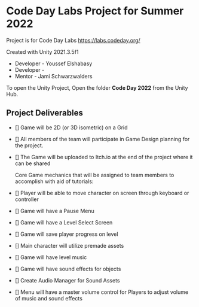 # Code Day Labs Project for Summer 2022

Project is for Code Day Labs https://labs.codeday.org/

Created with Unity 2021.3.5f1

* Developer - Youssef Elshabasy
* Developer - 
* Mentor - Jami Schwarzwalders

To open the Unity Project, Open the folder **Code Day 2022** from the Unity Hub.

## Project Deliverables

- []  Game will be 2D (or 3D isometric) on a Grid
- []  All members of the team will participate in Game Design planning for the project.
- []  The Game will be uploaded to Itch.io at the end of the project where it can be shared
	
	Core Game mechanics that will be assigned to team members to accomplish with aid of tutorials:
- [] Player will be able to move character on screen through keyboard or controller

- [] Game will have a Pause Menu
- [] Game will have a Level Select Screen
- [] Game will save player progress on level

- [] Main character will utilize premade assets
- [] Game will have level music
- [] Game will have sound effects for objects
- [] Create Audio Manager for Sound Assets
- [] Menu will have a master volume control for Players to adjust volume of music and sound effects

